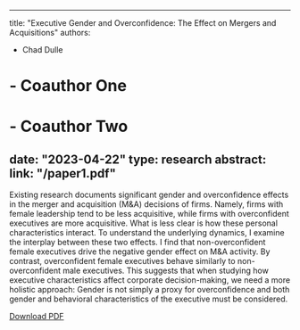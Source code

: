 


---
title: "Executive Gender and Overconfidence: The Effect on Mergers and Acquisitions"
authors:
- Chad Dulle
# - Coauthor One
# - Coauthor Two
date: "2023-04-22"
type: research
abstract:
link: "/paper1.pdf"
---

Existing research documents significant gender and overconfidence effects in the merger and 
acquisition (M&A) decisions of firms. Namely, firms with female leadership tend to be less 
acquisitive, while firms with overconfident executives are more acquisitive. What is less clear is how 
these personal characteristics interact. To understand the underlying dynamics, I examine the 
interplay between these two effects. I find that non-overconfident female executives drive the 
negative gender effect on M&A activity. By contrast, overconfident female executives behave 
similarly to non-overconfident male executives. This suggests that when studying how executive 
characteristics affect corporate decision-making, we need a more holistic approach: Gender is not 
simply a proxy for overconfidence and both gender and behavioral characteristics of the executive 
must be considered.


<a href="/paper1.pdf"><i class="fas fa-file-pdf"></i> Download PDF</a>
